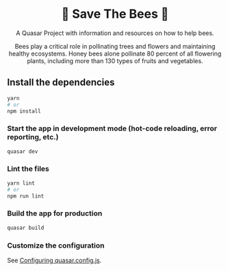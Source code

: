 <div align="center">
<h1>🐝 Save The Bees 🐝</h1>

A Quasar Project with information and resources on how to help bees.

Bees play a critical role in pollinating trees and flowers and maintaining healthy ecosystems. Honey bees alone pollinate 80 percent of all flowering plants, including more than 130 types of fruits and vegetables.
</div>

## Install the dependencies
```bash
yarn
# or
npm install
```

### Start the app in development mode (hot-code reloading, error reporting, etc.)
```bash
quasar dev
```


### Lint the files
```bash
yarn lint
# or
npm run lint
```


### Build the app for production
```bash
quasar build
```

### Customize the configuration
See [Configuring quasar.config.js](https://v2.quasar.dev/quasar-cli-vite/quasar-config-js).
